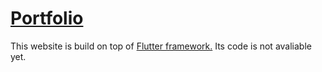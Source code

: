 # [Portfolio](https://gotneb.github.io/)
This website is build on top of [Flutter framework.](https://flutter.dev/) Its code is not avaliable yet. 
